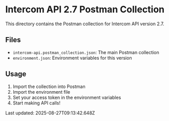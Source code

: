 # Intercom API 2.7 Postman Collection

This directory contains the Postman collection for Intercom API version 2.7.

## Files
- `intercom-api.postman_collection.json`: The main Postman collection
- `environment.json`: Environment variables for this version

## Usage
1. Import the collection into Postman
2. Import the environment file
3. Set your access token in the environment variables
4. Start making API calls!

Last updated: 2025-08-27T09:13:42.648Z
